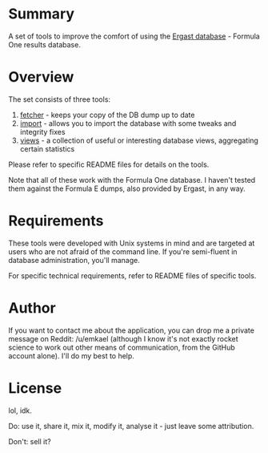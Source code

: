 Summary
=======

A set of tools to improve the comfort of using the [Ergast database](http://ergast.com/mrd) - Formula One results database.

Overview
========

The set consists of three tools:

1. [fetcher](fetcher/README.md) - keeps your copy of the DB dump up to date
2. [import](import/README.md) - allows you to import the database with some tweaks and integrity fixes
3. [views](views/README.md) - a collection of useful or interesting database views, aggregating certain statistics

Please refer to specific README files for details on the tools.

Note that all of these work with the Formula One database. I haven't tested them against the Formula E dumps, also provided by Ergast, in any way.

Requirements
============

These tools were developed with Unix systems in mind and are targeted at users who are not afraid of the command line. If you're semi-fluent in database administration, you'll manage.

For specific technical requirements, refer to README files of specific tools.

Author
======

If you want to contact me about the application, you can drop me a private message on Reddit: /u/emkael (although I know it's not exactly rocket science to work out other means of communication, from the GitHub account alone). I'll do my best to help.

License
=======

lol, idk.

Do: use it, share it, mix it, modify it, analyse it - just leave some attribution.

Don't: sell it?
